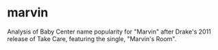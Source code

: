 # marvin
 Analysis of Baby Center name popularity for "Marvin" after Drake's 2011 release of Take Care, featuring the single, "Marvin's Room".
